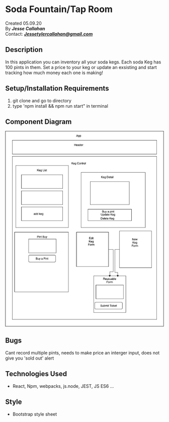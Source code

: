 # Soda Fountain/Tap Room

Created 05.09.20</br>
By _**Jesse Callahan**_</br>
Contact: _**Jessetylercallahan@gmail.com**_</br>

## Description
In this application you can inventory all your soda kegs. Each soda Keg has 100 pints in them. Set a price to your keg or update an exsisting and start tracking how much money each one is making!

## Setup/Installation Requirements
1) git clone and go to directory
2) type 'npm install && npm run start" in terminal

## Component Diagram

![component tree](https://github.com/jessecallahan/Soda-Fountain/blob/master/src/assets/Component-Diagram.jpg)

## Bugs

Cant record multiple pints,
needs to make price an interger input,
does not give you 'sold out' alert


## Technologies Used
* React, Npm, webpacks, js.node, JEST, JS ES6 ...

## Style
* Bootstrap style sheet 